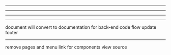 


-------------------------------------------------



-------------------------------------------------



-------------------------------------------------



-------------------------------------------------

document will convert to documentation for back-end
  code flow
  update footer

-------------------------------------------------

remove pages and menu link for
  components
  view source
